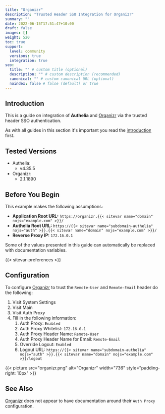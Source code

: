 ```yaml
---
title: "Organizr"
description: "Trusted Header SSO Integration for Organizr"
summary: ""
date: 2022-06-15T17:51:47+10:00
draft: false
images: []
weight: 520
toc: true
support:
  level: community
  versions: true
  integration: true
seo:
  title: "" # custom title (optional)
  description: "" # custom description (recommended)
  canonical: "" # custom canonical URL (optional)
  noindex: false # false (default) or true
---
```


## Introduction

This is a guide on integration of __Authelia__ and [Organizr] via the trusted header SSO authentication.

As with all guides in this section it's important you read the [introduction](../introduction.md) first.

## Tested Versions

* Authelia:
  * v4.35.5
* Organizr:
  * 2.1.1890

## Before You Begin

This example makes the following assumptions:

* __Application Root URL:__ `https://organizr.{{< sitevar name="domain" nojs="example.com" >}}/`
* __Authelia Root URL:__ `https://{{< sitevar name="subdomain-authelia" nojs="auth" >}}.{{< sitevar name="domain" nojs="example.com" >}}/`
* __Reverse Proxy IP:__ `172.16.0.1`

Some of the values presented in this guide can automatically be replaced with documentation variables.

{{< sitevar-preferences >}}

## Configuration

To configure [Organizr] to trust the `Remote-User` and `Remote-Email` header do the following:

1. Visit System Settings
2. Visit Main
3. Visit Auth Proxy
4. Fill in the following information:
   1. Auth Proxy: `Enabled`
   2. Auth Proxy Whitelist: `172.16.0.1`
   3. Auth Proxy Header Name: `Remote-User`
   4. Auth Proxy Header Name for Email: `Remote-Email`
   5. Override Logout: `Enabled`
   6. Logout URL: `https://{{< sitevar name="subdomain-authelia" nojs="auth" >}}.{{< sitevar name="domain" nojs="example.com" >}}/logout`

{{< picture src="organizr.png" alt="Organizr" width="736" style="padding-right: 10px" >}}

## See Also

[Organizr] does not appear to have documentation around their `Auth Proxy` configuration.

[Organizr]: https://organizr.app/
